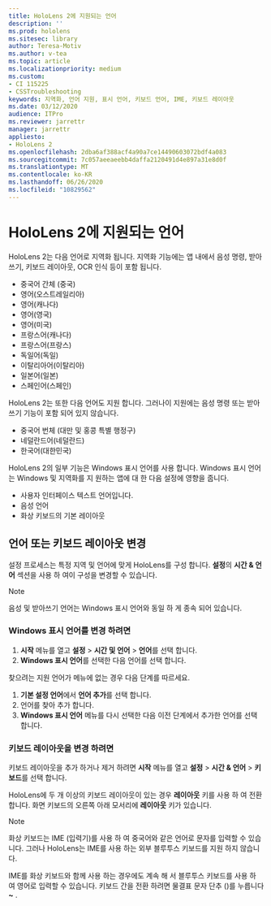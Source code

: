 ```yaml
---
title: HoloLens 2에 지원되는 언어
description: ''
ms.prod: hololens
ms.sitesec: library
author: Teresa-Motiv
ms.author: v-tea
ms.topic: article
ms.localizationpriority: medium
ms.custom:
- CI 115225
- CSSTroubleshooting
keywords: 지역화, 언어 지원, 표시 언어, 키보드 언어, IME, 키보드 레이아웃
ms.date: 03/12/2020
audience: ITPro
ms.reviewer: jarrettr
manager: jarrettr
appliesto:
- HoloLens 2
ms.openlocfilehash: 2dba6af388acf4a90a7ce14490603072bdf4a083
ms.sourcegitcommit: 7c057aeeaeebb4daffa2120491d4e897a31e8d0f
ms.translationtype: MT
ms.contentlocale: ko-KR
ms.lasthandoff: 06/26/2020
ms.locfileid: "10829562"
---
```

# HoloLens 2에 지원되는 언어

HoloLens 2는 다음 언어로 지역화 됩니다. 지역화 기능에는 앱 내에서 음성 명령, 받아쓰기, 키보드 레이아웃, OCR 인식 등이 포함 됩니다.

- 중국어 간체 (중국)
- 영어(오스트레일리아)
- 영어(캐나다)
- 영어(영국)
- 영어(미국)
- 프랑스어(캐나다)
- 프랑스어(프랑스)
- 독일어(독일)
- 이탈리아어(이탈리아)
- 일본어(일본)
- 스페인어(스페인)

HoloLens 2는 또한 다음 언어도 지원 합니다. 그러나이 지원에는 음성 명령 또는 받아쓰기 기능이 포함 되어 있지 않습니다.

- 중국어 번체 (대만 및 홍콩 특별 행정구)
- 네덜란드어(네덜란드)
- 한국어(대한민국)

HoloLens 2의 일부 기능은 Windows 표시 언어를 사용 합니다. Windows 표시 언어는 Windows 및 지역화를 지 원하는 앱에 대 한 다음 설정에 영향을 줍니다.

- 사용자 인터페이스 텍스트 언어입니다.
- 음성 언어
- 화상 키보드의 기본 레이아웃

## 언어 또는 키보드 레이아웃 변경

설정 프로세스는 특정 지역 및 언어에 맞게 HoloLens를 구성 합니다. **설정**의 **시간 & 언어** 섹션을 사용 하 여이 구성을 변경할 수 있습니다.

> [!NOTE]  
> 음성 및 받아쓰기 언어는 Windows 표시 언어와 동일 하 게 종속 되어 있습니다.

### Windows 표시 언어를 변경 하려면

1. **시작** 메뉴를 열고 **설정**  >  **시간 및 언어**  >  **언어**를 선택 합니다.
2. **Windows 표시 언어**를 선택한 다음 언어를 선택 합니다.  

찾으려는 지원 언어가 메뉴에 없는 경우 다음 단계를 따르세요.  

1. **기본 설정 언어**에서 **언어 추가**를 선택 합니다.
2. 언어를 찾아 추가 합니다.
3. **Windows 표시 언어** 메뉴를 다시 선택한 다음 이전 단계에서 추가한 언어를 선택 합니다.

### 키보드 레이아웃을 변경 하려면

키보드 레이아웃을 추가 하거나 제거 하려면 **시작** 메뉴를 열고 **설정**  >  **시간 & 언어**  >  **키보드**를 선택 합니다.

HoloLens에 두 개 이상의 키보드 레이아웃이 있는 경우 **레이아웃** 키를 사용 하 여 전환 합니다. 화면 키보드의 오른쪽 아래 모서리에 **레이아웃** 키가 있습니다.

> [!NOTE]  
> 화상 키보드는 IME (입력기)를 사용 하 여 중국어와 같은 언어로 문자를 입력할 수 있습니다. 그러나 HoloLens는 IME를 사용 하는 외부 블루투스 키보드를 지원 하지 않습니다.
>  
> IME를 화상 키보드와 함께 사용 하는 경우에도 계속 해 서 블루투스 키보드를 사용 하 여 영어로 입력할 수 있습니다. 키보드 간을 전환 하려면 물결표 문자 단추 ()를 누릅니다 **~** .
